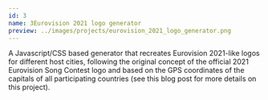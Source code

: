 ```yaml
---
id: 3
name: 3Eurovision 2021 logo generator
preview: ../images/projects/eurovision_2021_logo_generator.png
---
```

A Javascript/CSS based generator that recreates Eurovision 2021-like logos for different host cities, following the original concept of the official 2021 Eurovision Song Contest logo and based on the GPS coordinates of the capitals of all participating countries (see this blog post for more details on this project).